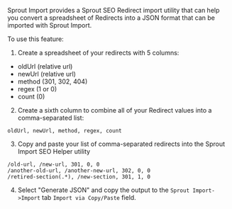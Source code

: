 Sprout Import provides a Sprout SEO Redirect import utility that can help you convert a spreadsheet of Redirects into a JSON format that can be imported with Sprout Import.

To use this feature:

1) Create a spreadsheet of your redirects with 5 columns:

- oldUrl (relative url)
- newUrl (relative url)
- method (301, 302, 404)
- regex (1 or 0)
- count (0)

2) Create a sixth column to combine all of your Redirect values into a comma-separated list:

```
oldUrl, newUrl, method, regex, count
```

3) Copy and paste your list of comma-separated redirects into the Sprout Import SEO Helper utility

```
/old-url, /new-url, 301, 0, 0
/another-old-url, /another-new-url, 302, 0, 0
/retired-section(.*), /new-section, 301, 1, 0
```

4) Select "Generate JSON" and copy the output to the `Sprout Import->Import` tab `Import via Copy/Paste` field.